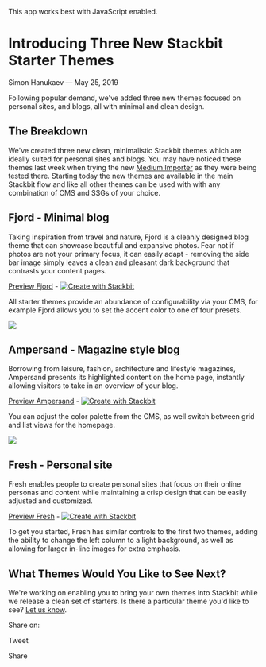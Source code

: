 This app works best with JavaScript enabled.







Introducing Three New Stackbit Starter Themes
=============================================

Simon Hanukaev — May 25, 2019

Following popular demand, we've added three new themes focused on personal sites, and blogs, all with minimal and clean design.

The Breakdown
-------------

We've created three new clean, minimalistic Stackbit themes which are ideally suited for personal sites and blogs. You may have noticed these themes last week when trying the new [Medium Importer](https://www.stackbit.com/blog/migrate-your-medium-blog-to-a-modern-jamstack-site-with-stackbit/) as they were being tested there. Starting today the new themes are available in the main Stackbit flow and like all other themes can be used with with any combination of CMS and SSGs of your choice.

Fjord - Minimal blog
--------------------

Taking inspiration from travel and nature, Fjord is a cleanly designed blog theme that can showcase beautiful and expansive photos. Fear not if photos are not your primary focus, it can easily adapt - removing the side bar image simply leaves a clean and pleasant dark background that contrasts your content pages.

[Preview Fjord](https://themes.stackbit.com/demos/fjord/) - [![Create with Stackbit](https://assets.stackbit.com/badge/create-with-stackbit.svg)](https://app.stackbit.com/create?theme=https://github.com/stackbithq/stackbit-theme-fjord)

All starter themes provide an abundance of configurability via your CMS, for example Fjord allows you to set the accent color to one of four presets.

![](/images/1562448207-theme-fjord-config.png)

Ampersand - Magazine style blog
-------------------------------

Borrowing from leisure, fashion, architecture and lifestyle magazines, Ampersand presents its highlighted content on the home page, instantly allowing visitors to take in an overview of your blog.

[Preview Ampersand](https://themes.stackbit.com/demos/ampersand/) - [![Create with Stackbit](https://assets.stackbit.com/badge/create-with-stackbit.svg)](https://app.stackbit.com/create?theme=https://github.com/stackbithq/stackbit-theme-ampersand)

You can adjust the color palette from the CMS, as well switch between grid and list views for the homepage.

![](/images/1562448242-theme-ampersdand-config.png)

Fresh - Personal site
---------------------

Fresh enables people to create personal sites that focus on their online personas and content while maintaining a crisp design that can be easily adjusted and customized.

[Preview Fresh](https://themes.stackbit.com/demos/fresh/) - [![Create with Stackbit](https://assets.stackbit.com/badge/create-with-stackbit.svg)](https://app.stackbit.com/create?theme=https://github.com/stackbithq/stackbit-theme-fresh)

To get you started, Fresh has similar controls to the first two themes, adding the ability to change the left column to a light background, as well as allowing for larger in-line images for extra emphasis.

What Themes Would You Like to See Next?
---------------------------------------

We're working on enabling you to bring your own themes into Stackbit while we release a clean set of starters. Is there a particular theme you'd like to see? [Let us know](https://forms.gle/f3wGJ8W4nDaycS3G6).

<span class="post-share-title">Share on:</span>

Tweet

Share













<!-- -->



<!-- -->








